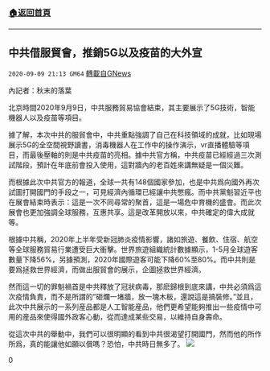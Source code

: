 ###  [:house:返回首頁](https://github.com/ourhimalayas/txt)
---

## 中共借服貿會，推銷5G以及疫苗的大外宣
`2020-09-09 21:13 GM64` [轉載自GNews](https://gnews.org/zh-hant/344444/)

內記者：秋末的落葉

北京時間2020年9月9日，中共服務貿易協會結束，其主要展示了5G技術，智能機器人以及疫苗等項目。

據了解，本次中共的服貿會中，中共重點強調了自己在科技領域的成就，比如現場展示5G的全空間視野讀書，消毒機器人在工作中的操作演示，vr直播體驗等項目，而最後壓軸的則是中共疫苗的亮相。據中共官方稱，中共疫苗已經經過三次測試階段，預計在年底前會投入使用，這對牆內的老百姓來講無疑是一個災難。

而根據此次中共官方的報道，全球一共有148個國家參加，也是中共爲向國外再次試圖打開國門的手段之一，可見經濟內循環已經讓中共憋瘋。而中共黨魁習近平也在展會結束時表示：這是一次不同尋常的聚首，這是一場危中育機的盛會。而此次展會也更加強調全球服務，互惠共享。這是改革開放以來，中共確定的偉大成就等。

根據中共稱，2020年上半年受新冠肺炎疫情影響，諸如旅遊、餐飲、住宿、航空等全球服務貿易行業遭受巨大衝擊。世界旅遊組織統計數據顯示，1-5月全球遊客數量下降56%，另據預測，2020年國際遊客可能下降60%至80%。而中共則是要爲拯救世界經濟，而做出服貿會的展示，企圖拯救世界經濟。

然而這一切的罪魁禍首是中共釋放了冠狀病毒，那麽歸根到底來講，中共必須爲這次疫情負責，而不是所謂的”砸爛一堵牆，放一塊木板，還說這是搞裝修。”並且，此次中共展示的一系列産品都是人工智能産品，他們更希望能夠推出一些疫情中可用的産品來使得國外政客心動，從而達成某些交易，以維持自身壽命。

從這次中共的舉動中，我們可以很明顯的看到中共很渴望打開國門，然而他的所作所爲，真的能讓他如願以償嗎？恐怕，中共時日無多了。
![](https://s3.amazonaws.com/gnews-media-offload/wp-content/uploads/2020/09/09205017/Screenshot_2020-09-09-20-57-10-673_Discord.png)


0
